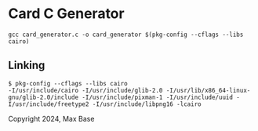 # Card C Generator

```
gcc card_generator.c -o card_generator $(pkg-config --cflags --libs cairo)
```

## Linking

```
$ pkg-config --cflags --libs cairo
-I/usr/include/cairo -I/usr/include/glib-2.0 -I/usr/lib/x86_64-linux-gnu/glib-2.0/include -I/usr/include/pixman-1 -I/usr/include/uuid -I/usr/include/freetype2 -I/usr/include/libpng16 -lcairo
```

Copyright 2024, Max Base
